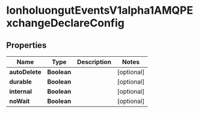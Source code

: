 

# IonholuongutEventsV1alpha1AMQPExchangeDeclareConfig


## Properties

Name | Type | Description | Notes
------------ | ------------- | ------------- | -------------
**autoDelete** | **Boolean** |  |  [optional]
**durable** | **Boolean** |  |  [optional]
**internal** | **Boolean** |  |  [optional]
**noWait** | **Boolean** |  |  [optional]



